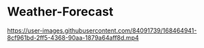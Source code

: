 # Weather-Forecast

https://user-images.githubusercontent.com/84091739/168464941-8cf961bd-2ff5-4368-90aa-1879a64aff8d.mp4


